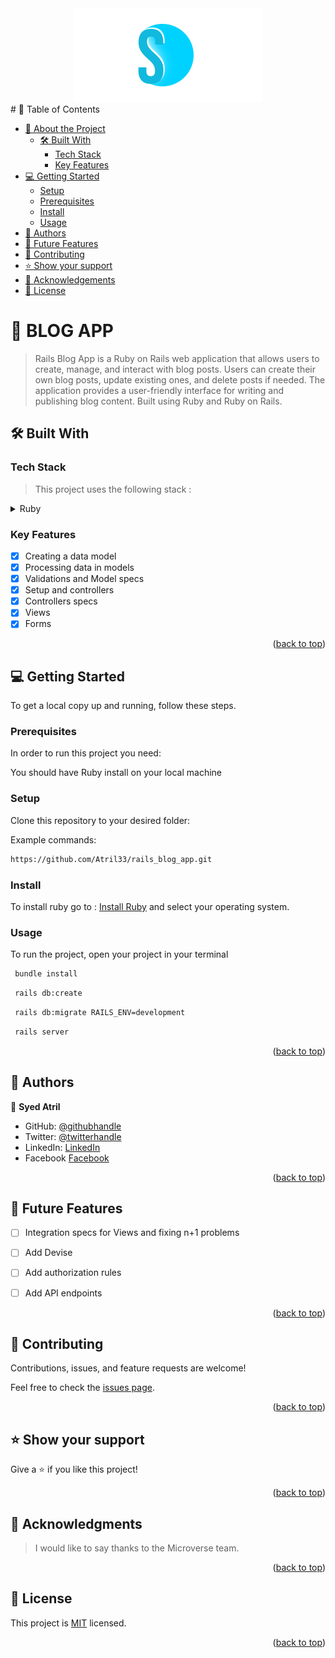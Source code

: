<div align="center">
  <img src="https://github.com/Atril33/rails_blog_app/blob/dev/my-logo.png" />
  </div>
<!-- TABLE OF CONTENTS -->
# 📗 Table of Contents

- [📖 About the Project](#about-project)
  - [🛠 Built With](#built-with)
    - [Tech Stack](#tech-stack)
    - [Key Features](#key-features)
- [💻 Getting Started](#getting-started)
  - [Setup](#setup)
  - [Prerequisites](#prerequisites)
  - [Install](#install)
  - [Usage](#usage)
- [👥 Authors](#authors)
- [🔭 Future Features](#future-features)
- [🤝 Contributing](#contributing)
- [⭐️ Show your support](#support)
- [🙏 Acknowledgements](#acknowledgements)
- [📝 License](#license)

<!-- PROJECT DESCRIPTION -->

# 📖  BLOG APP <a name='about-project'></a>

> Rails Blog App is a Ruby on Rails web application that allows users to create, manage, and interact with blog posts. Users can create their own blog posts, update existing ones, and delete posts if needed. The application provides a user-friendly interface for writing and publishing blog content. Built using Ruby and Ruby on Rails.

## 🛠 Built With <a name='built-with'></a>

### Tech Stack <a name='tech-stack'></a>

> This project uses the following stack :

<details>
  <summary>Ruby</summary>
  <summary>Ruby On Rails</summary>
</details>

<!-- Features -->

### Key Features <a name='key-features'></a>

<!-- > Describe between 1-3 key features of the application. -->

- [x] Creating a data model
- [x] Processing data in models
- [x] Validations and Model specs
- [x] Setup and controllers
- [x] Controllers specs
- [x] Views
- [x] Forms

<p align='right'>(<a href='#readme-top'>back to top</a>)</p>


<!-- GETTING STARTED -->

## 💻 Getting Started <a name='getting-started'></a>

<!-- > Clone the repository by clicking on the 'Code' button and copy the link -->

To get a local copy up and running, follow these steps.

### Prerequisites

In order to run this project you need:

You should have Ruby install on your local machine

### Setup

Clone this repository to your desired folder:

Example commands:

```sh
https://github.com/Atril33/rails_blog_app.git

```

### Install

To install ruby go to : [Install Ruby](https://rubyinstaller.org/) and select your operating system.


### Usage

To run the project, open your project in your terminal

```sh
 bundle install
```

```sh
 rails db:create
```

```sh
 rails db:migrate RAILS_ENV=development
```

```sh
 rails server
```


<p align='right'>(<a href='#readme-top'>back to top</a>)</p>

<!-- AUTHORS -->

## 👥 Authors <a name='authors'></a>
👤 **Syed Atril**

- GitHub: [@githubhandle](https://github.com/Atril33)
- Twitter: [@twitterhandle](https://twitter.com/AtrilSyed)
- LinkedIn: [LinkedIn](https://www.linkedin.com/in/syed-atril-831696248/)
- Facebook [Facebook](https://web.facebook.com/profile.php?id=100073724910623)

<p align='right'>(<a href='#readme-top'>back to top</a>)</p>

<!-- FUTURE FEATURES -->

## 🔭 Future Features <a name='future-features'></a>

<!-- > Describe 1 - 3 features you will add to the project. -->
- [ ] Integration specs for Views and fixing n+1 problems
- [ ] Add Devise
- [ ] Add authorization rules
- [ ] Add API endpoints


<p align='right'>(<a href='#readme-top'>back to top</a>)</p>

<!-- CONTRIBUTING -->

## 🤝 Contributing <a name='contributing'></a>

Contributions, issues, and feature requests are welcome!

Feel free to check the [issues page](https://github.com/swarzstein/morse-code/issues).

<p align='right'>(<a href='#readme-top'>back to top</a>)</p>

<!-- SUPPORT -->

## ⭐️ Show your support <a name='support'></a>

Give a ⭐️ if you like this project!

<p align='right'>(<a href='#readme-top'>back to top</a>)</p>

<!-- ACKNOWLEDGEMENTS -->

## 🙏 Acknowledgments <a name='acknowledgements'></a>

> I would like to say thanks to the Microverse team.

<p align='right'>(<a href='#readme-top'>back to top</a>)</p>

<!-- LICENSE -->

## 📝 License <a name='license'></a>

This project is [MIT](https://github.com/Atril33/rails_blog_app/blob/dev/LICENSE) licensed.

<p align='right'>(<a href='#readme-top'>back to top</a>)</p>


